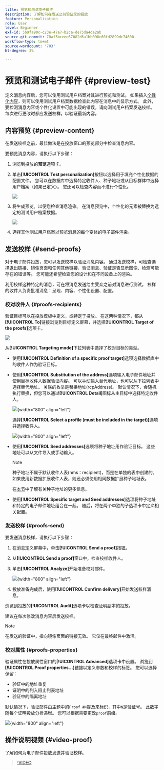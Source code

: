```yaml
---
title: 预览和测试电子邮件
description: 了解如何在发送之前验证您的投放
feature: Personalization
role: User
level: Beginner
exl-id: 5b9fa90c-c23e-47a7-b2ca-de75da4da2ab
source-git-commit: 70af3bceee67082d6a1bb098e60fd2899dc74600
workflow-type: tm+mt
source-wordcount: '703'
ht-degree: 3%

---
```


# 预览和测试电子邮件 {#preview-test}

定义消息内容后，您可以使用测试用户档案对其进行预览和测试。 如果插入[个性化内容](personalize.md)，则可以使用测试用户档案数据检查此内容在消息中的显示方式。 此外，要检测消息内容或个性化设置中可能出现的错误，请向测试用户档案发送校样。 每次进行更改时都应发送校样，以验证最新内容。

## 内容预览 {#preview-content}

在发送校样之前，最佳做法是在投放窗口的预览部分中检查消息内容。

要预览消息内容，请执行以下步骤：

1. 浏览到投放的&#x200B;**预览**&#x200B;选项卡。
1. 单击&#x200B;**[!UICONTROL Test personalization]**&#x200B;按钮以选择用于填充个性化数据的配置文件。 您可以在数据库中选择特定收件人、种子地址或从目标群体中选择用户档案（如果已定义）。 您还可以检查内容而不进行个性化。

   ![](assets/test-personalization.png)

1. 将生成预览，以便您检查消息渲染。 在消息预览中，个性化的元素被替换为选定的测试用户档案数据。

   ![](assets/test-personalization-with-a-recipient.png)

1. 选择其他测试用户档案以预览消息的每个变体的电子邮件渲染。

## 发送校样 {#send-proofs}

对于电子邮件投放，您可以发送校样以验证消息内容。 通过发送校样，可检查选择退出链接、镜像页面和任何其他链接、验证消息、验证是否显示图像、检测可能存在的错误等。 您可能还希望检查您的设计和在不同设备上的渲染。

利用校样这种特定的消息，可在将消息发送给主受众之前对消息进行测试。 校样的收件人负责批准消息：呈现、内容、个性化设置、配置。

### 校对收件人 {#proofs-recipients}

验证目标可以在投放模板中定义，或特定于投放。 在这两种情况下，都从&#x200B;**[!UICONTROL To]**&#x200B;链接浏览到目标定义屏幕，并选择&#x200B;**[!UICONTROL Target of the proofs]**&#x200B;选项卡。

![](assets/target-of-proofs.png)

从&#x200B;**[!UICONTROL Targeting mode]**&#x200B;下拉列表中选择了校对目标的类型。

* 使用&#x200B;**[!UICONTROL Definition of a specific proof target]**&#x200B;选项选择数据库中的收件人作为验证目标。
* 使用&#x200B;**[!UICONTROL Substitution of the address]**&#x200B;选项输入电子邮件地址并使用目标收件人数据验证内容。 可以手动输入替代地址，也可以从下拉列表中选择替代地址。 关联的枚举是替换地址(rcpAddress)。
默认情况下，会随机执行替换，但您可以通过&#x200B;**[!UICONTROL Detail]**&#x200B;图标从主目标中选择特定收件人。

  ![](assets/target-of-proofs-substitution-details.png){width="800" align="left"}

  选择&#x200B;**[!UICONTROL Select a profile (must be included in the target)]**&#x200B;选项并选择收件人。

  ![](assets/target-of-proofs-substitution.png){width="800" align="left"}


* 使用&#x200B;**[!UICONTROL Seed addresses]**&#x200B;选项将种子地址用作验证目标。 这些地址可以从文件导入或手动输入。

  >[!NOTE]
  >
  >种子地址不属于默认收件人表(nms：recipient)，而是在单独的表中创建的。 如果使用新数据扩展收件人表，则还必须使用相同数据扩展种子地址表。

  在[本节](../audiences/test-profiles.md)中了解有关种子地址的更多信息。

* 使用&#x200B;**[!UICONTROL Specific target and Seed addresses]**&#x200B;选项将种子地址和特定的电子邮件地址组合在一起。 随后，将在两个单独的子选项卡中定义相关配置。

### 发送校样 {#proofs-send}

要发送消息校样，请执行以下步骤：

1. 在消息定义屏幕中，单击&#x200B;**[!UICONTROL Send a proof]**&#x200B;按钮。
1. 从&#x200B;**[!UICONTROL Send a proof]**&#x200B;窗口中，检查校样收件人。
1. 单击&#x200B;**[!UICONTROL Analyze]**&#x200B;开始准备校对邮件。

   ![](assets/send-proof-analyze.png){width="800" align="left"}

1. 投放准备完成后，使用&#x200B;**[!UICONTROL Confirm delivery]**&#x200B;开始发送校样消息。

浏览到投放的&#x200B;**[!UICONTROL Audit]**&#x200B;选项卡以检查证明副本的投放。

建议在每次修改消息内容后发送校样。

>[!NOTE]
>
>在发送的验证中，指向镜像页面的链接无效。 它仅在最终邮件中激活。

### 校对属性 {#proofs-properties}

验证属性在投放属性窗口的&#x200B;**[!UICONTROL Advanced]**&#x200B;选项卡中设置。 浏览到&#x200B;**[!UICONTROL Proof properties...]**&#x200B;链接以定义参数和校样的标签。 您可以选择保留：

* 验证中的地址重复
* 证明中的列入阻止列表地址
* 验证中的隔离地址

默认情况下，验证邮件由主题中的`Proof #N`提及来标识，其中`N`是验证号。 此数字随每个证明投放分析递增。 您可以根据需要更改`proof`前缀。

![](assets/proof-parameters.png){width="800" align="left"}


## 操作说明视频 {#video-proof}

了解如何为电子邮件投放发送并验证校样。

>[!VIDEO](https://video.tv.adobe.com/v/333404)
